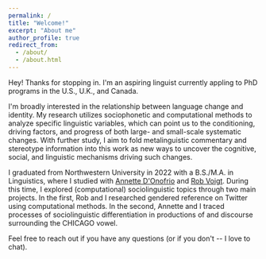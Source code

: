 ```yaml
---
permalink: /
title: "Welcome!"
excerpt: "About me"
author_profile: true
redirect_from: 
  - /about/
  - /about.html
---
```


Hey! Thanks for stopping in. I'm an aspiring linguist currently appling to PhD programs in the U.S., U.K., and Canada.

I'm broadly interested in the relationship between language change and identity. My research utilizes sociophonetic and computational methods to analyze specific linguistic variables, which can point us to the conditioning, driving factors, and progress of both large- and small-scale systematic changes. With further study, I aim to fold metalinguistic commentary and stereotype information into this work as new ways to uncover the cognitive, social, and linguistic mechanisms driving such changes.

I graduated from Northwestern University in 2022 with a B.S./M.A. in Linguistics, where I studied with [Annette D'Onofrio](https://faculty.wcas.northwestern.edu/akd2621/) and [Rob Voigt](https://faculty.wcas.northwestern.edu/robvoigt/). During this time, I explored (computational) sociolinguistic topics through two main projects. In the first, Rob and I researched gendered reference on Twitter using computational methods. In the second, Annette and I traced processes of sociolinguistic differentiation in productions of and discourse surrounding the CHICAGO vowel.

Feel free to reach out if you have any questions (or if you don't -- I love to chat).